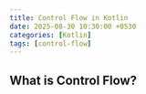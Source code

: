 ```yaml
---
title: Control Flow in Kotlin
date: 2025-08-30 10:30:00 +0530
categories: [Kotlin]
tags: [control-flow]
---
```


## What is Control Flow?

